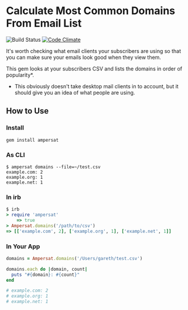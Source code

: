 # Calculate Most Common Domains From Email List

![Build Status](https://github.com/garethrees/ampersat/actions/workflows/rake.yml/badge.svg)
 [![Code Climate](https://codeclimate.com/github/garethrees/ampersat.png)](https://codeclimate.com/github/garethrees/ampersat)

It's worth checking what email clients your subscribers are using so that you can make sure your emails look good when they view them.

This gem looks at your subscribers CSV and lists the domains in order of popularity*.

* This obviously doesn't take desktop mail clients in to account, but it should give you an idea of what people are using.

## How to Use

### Install

`gem install ampersat`

### As CLI

```shell
$ ampersat domains --file=~/test.csv
example.com: 2
example.org: 1
example.net: 1
```

### In irb

```ruby
$ irb
> require 'ampersat'
    => true
> Ampersat.domains('/path/to/csv')
=> [['example.com', 2], ['example.org', 1], ['example.net', 1]]
```

### In Your App

```ruby
domains = Ampersat.domains('/Users/gareth/test.csv')

domains.each do |domain, count|
  puts "#{domain}: #{count}"
end

# example.com: 2
# example.org: 1
# example.net: 1
```

